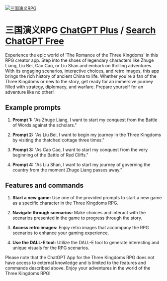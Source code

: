 
[![三国演义RPG](https://files.oaiusercontent.com/file-Jq4cj8TqJnrBDNYZCYNqZq2y?se=2123-10-18T21%3A00%3A03Z&sp=r&sv=2021-08-06&sr=b&rscc=max-age%3D31536000%2C%20immutable&rscd=attachment%3B%20filename%3D7318d400-9232-4861-9089-e5eb160c3e47.png&sig=0BpIW8iVyrKHXzvR/7mi4kHIIUvKGJi1nYAR/sBFj9s%3D)](https://chat.openai.com/g/g-3iV4yf9JR-san-guo-yan-yi-rpg)

# 三国演义RPG [ChatGPT Plus](https://chat.openai.com/g/g-3iV4yf9JR-san-guo-yan-yi-rpg) / [Search ChatGPT Free](https://gptcall.net/index.html#/?search=%E4%B8%89%E5%9B%BD%E6%BC%94%E4%B9%89RPG)

Experience the epic world of 'The Romance of the Three Kingdoms' in this RPG creator app. Step into the shoes of legendary characters like Zhuge Liang, Liu Bei, Cao Cao, or Liu Shan and embark on thrilling adventures. With its engaging scenarios, interactive choices, and retro images, this app brings the rich history of ancient China to life. Whether you're a fan of the Three Kingdoms or new to the story, get ready for an immersive journey filled with strategy, diplomacy, and warfare. Prepare yourself for an adventure like no other!

## Example prompts

1. **Prompt 1:** "As Zhuge Liang, I want to start my conquest from the Battle of Words against the scholars."

2. **Prompt 2:** "As Liu Bei, I want to begin my journey in the Three Kingdoms by visiting the thatched cottage three times."

3. **Prompt 3:** "As Cao Cao, I want to start my conquest from the very beginning of the Battle of Red Cliffs."

4. **Prompt 4:** "As Liu Shan, I want to start my journey of governing the country from the moment Zhuge Liang passes away."

## Features and commands

1. **Start a new game:** Use one of the provided prompts to start a new game as a specific character in the Three Kingdoms RPG.

2. **Navigate through scenarios:** Make choices and interact with the scenarios presented in the game to progress through the story.

3. **Access retro images:** Enjoy retro images that accompany the RPG scenarios to enhance your gaming experience.

4. **Use the DALL-E tool:** Utilize the DALL-E tool to generate interesting and unique visuals for the RPG scenarios.

Please note that the ChatGPT App for the Three Kingdoms RPG does not have access to external knowledge and is limited to the features and commands described above. Enjoy your adventures in the world of the Three Kingdoms RPG!


